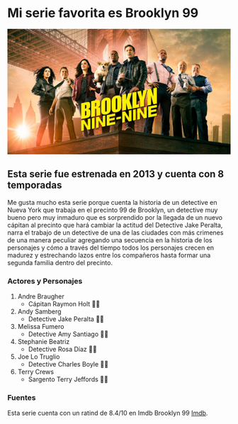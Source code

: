 # Mi serie favorita es Brooklyn 99
![](https://github.com/Di3g0-01/Brooklyn99/blob/main/1366_2000.jpeg)
## Esta serie fue estrenada en 2013 y cuenta con 8 temporadas
Me gusta mucho esta serie porque cuenta la historia de un detective en Nueva York que trabaja en el precinto 99 de Brooklyn, un detective muy bueno pero muy inmaduro que es sorprendido por la llegada de un nuevo cápitan al precinto que hará cambiar la actitud del Detective Jake Peralta, narra el trabajo de un detective de una de las ciudades con más crimenes de una manera peculiar agregando una secuencia en la historia de los personajes y cómo a través del tiempo todos los personajes crecen en madurez y estrechando lazos entre los compañeros hasta formar una segunda familia dentro del precinto.
### Actores y Personajes
1. Andre Braugher
    - Cápitan Raymon Holt 👨‍✈️
2. Andy Samberg
    - Detective Jake Peralta 👨‍✈️
3. Melissa Fumero
    - Detective Amy Santiago 👨‍✈️
4. Stephanie Beatriz
    - Detective Rosa Díaz 👨‍✈️
5. Joe Lo Truglio 
    - Detective Charles Boyle 👨‍✈️
6. Terry Crews
    - Sargento Terry Jeffords 👨‍✈️

### Fuentes
Esta serie cuenta con un ratind de 8.4/10 en Imdb
Brooklyn 99 [Imdb](https://www.imdb.com/title/tt2467372/).

